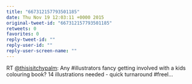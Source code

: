 ```yaml
---
title: "667312157793501185"
date: Thu Nov 19 12:03:11 +0000 2015
original-tweet-id: "667312157793501185"
retweets: 0
favorites: 0
reply-tweet-id: ""
reply-user-id: ""
reply-user-screen-name: ""
---
```

RT <a href="https://twitter.com/thisisitchypalm">@thisisitchypalm</a>: Any #illustrators fancy getting involved with a kids colouring book? 14 illustrations needed - quick turnaround #freel…
